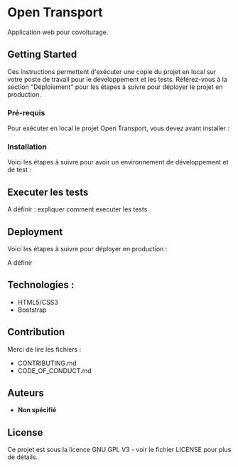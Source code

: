 # Open Transport

Application web pour covoiturage. 

## Getting Started

Ces instructions permettent d'exécuter une copie du projet en local sur votre poste de travail pour le développement et les tests. Référez-vous à la section "Déploiement" pour les étapes à suivre pour déployer le projet en production.

### Pré-requis

Pour exécuter en local le projet Open Transport, vous devez avant installer :






### Installation

Voici les étapes à suivre pour avoir un environnement de développement et de test :




## Executer les tests

A définir : expliquer comment executer les tests



## Deployment

Voici les étapes à suivre pour déployer en production :

A définir


## Technologies :

* HTML5/CSS3
* Bootstrap

## Contribution

Merci de lire les fichiers :
* CONTRIBUTING.md
* CODE_OF_CONDUCT.md 

## Auteurs

* **Non spécifié**

## License

Ce projet est sous la licence GNU GPL V3 - voir le fichier LICENSE pour plus de détails.

